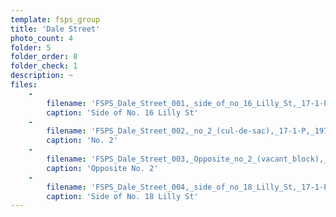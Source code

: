 ```yaml
---
template: fsps_group
title: 'Dale Street'
photo_count: 4
folder: 5
folder_order: 8
folder_check: 1
description: ~
files:
    -
        filename: 'FSPS_Dale_Street_001,_side_of_no_16_Lilly_St,_17-1-P,_1978.png'
        caption: 'Side of No. 16 Lilly St'
    -
        filename: 'FSPS_Dale_Street_002,_no_2_(cul-de-sac),_17-1-P,_1978.png'
        caption: 'No. 2'
    -
        filename: 'FSPS_Dale_Street_003,_Opposite_no_2_(vacant_block),_17-1-P,_1978.png'
        caption: 'Opposite No. 2'
    -
        filename: 'FSPS_Dale_Street_004,_side_of_no_18_Lilly_St,_17-1-P,_1978.png'
        caption: 'Side of No. 18 Lilly St'
---
```

